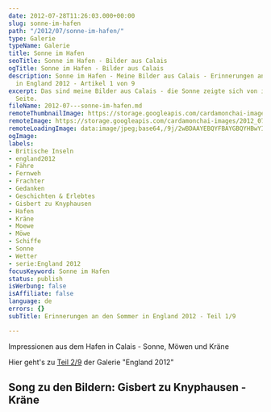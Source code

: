 ```yaml
---
date: 2012-07-28T11:26:03.000+00:00
slug: sonne-im-hafen
path: "/2012/07/sonne-im-hafen/"
type: Galerie
typeName: Galerie
title: Sonne im Hafen
seoTitle: Sonne im Hafen - Bilder aus Calais
ogTitle: Sonne im Hafen - Bilder aus Calais
description: Sonne im Hafen - Meine Bilder aus Calais - Erinnerungen an den Sommer
  in England 2012 - Artikel 1 von 9
excerpt: Das sind meine Bilder aus Calais - die Sonne zeigte sich von ihrer besten
  Seite.
fileName: 2012-07---sonne-im-hafen.md
remoteThumbnailImage: https://storage.googleapis.com/cardamonchai-images/2012_07_nikon-1018__m.jpg
remoteImage: https://storage.googleapis.com/cardamonchai-images/2012_07_nikon-1018__l.jpg
remoteLoadingImage: data:image/jpeg;base64,/9j/2wBDAAYEBQYFBAYGBQYHBwYIChAKCgkJChQODwwQFxQYGBcUFhYaHSUfGhsjHBYWICwgIyYnKSopGR8tMC0oMCUoKSj/2wBDAQcHBwoIChMKChMoGhYaKCgoKCgoKCgoKCgoKCgoKCgoKCgoKCgoKCgoKCgoKCgoKCgoKCgoKCgoKCgoKCgoKCj/wAARCAAVACADASIAAhEBAxEB/8QAGQAAAgMBAAAAAAAAAAAAAAAAAAIBAwUE/8QAHhABAAIDAAMBAQAAAAAAAAAAAQACAwQREiExQnH/xAAYAQADAQEAAAAAAAAAAAAAAAACAwYAAf/EABgRAAMBAQAAAAAAAAAAAAAAAAABAhEx/9oADAMBAAIRAxEAPwB+xVkdirKMlyzBhts564sbUtb55PCcuTgoWLB66d4zS0tumtp7TW6bD4lKPxF9v9JmZ7l7titaD+anAgQ6dPeIZUypWdZfIYQhixLSm5CE6Y//2Q==
ogImage: 
labels:
- Britische Inseln
- england2012
- Fähre
- Fernweh
- Frachter
- Gedanken
- Geschichten & Erlebtes
- Gisbert zu Knyphausen
- Hafen
- Kräne
- Moewe
- Möwe
- Schiffe
- Sonne
- Wetter
- serie:England 2012
focusKeyword: Sonne im Hafen
status: publish
isWerbung: false
isAffiliate: false
language: de
errors: {}
subTitle: Erinnerungen an den Sommer in England 2012 - Teil 1/9

---
```

Impressionen aus dem Hafen in Calais - Sonne, Möwen und Kräne

<Gallery name="flickr/calais2012" />

Hier geht's zu [Teil 2/9](/2012/08/der-kater-und-der-leuchtturm/) der Galerie "England 2012"

## Song zu den Bildern: Gisbert zu Knyphausen - Kräne

<YouTube id="HUHCplJij4U" />